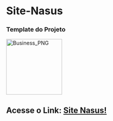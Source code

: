 # Site-Nasus

### Template do Projeto


 <img width="150" align="center" alt="Business_PNG" target="_blank" src="https://user-images.githubusercontent.com/73037458/132557380-dc0ea209-4b41-4836-9ae1-13f10297ce8b.png">
 
 ## Acesse o Link: <a target="_blank" href="https://bernardocostaa.github.io/Site-Nasus/">Site Nasus!</a>

 
